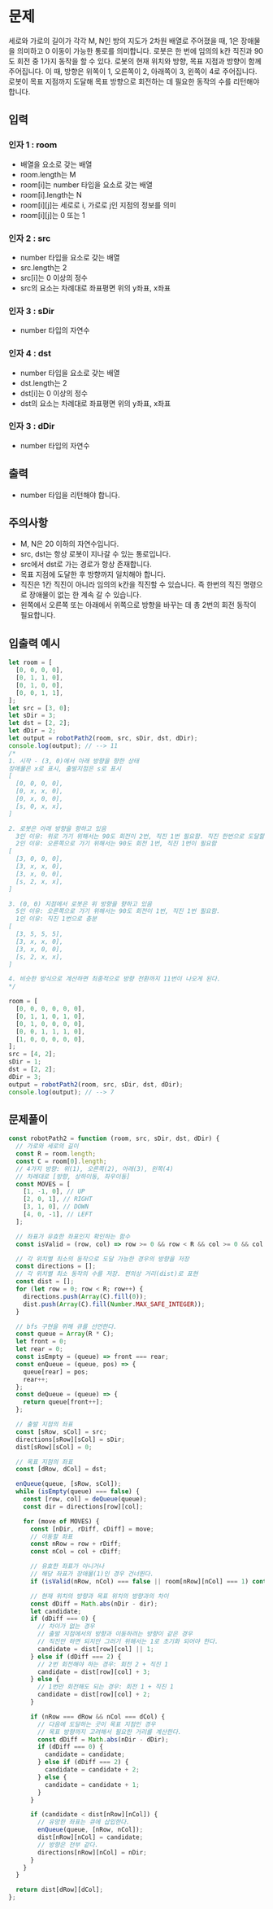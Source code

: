 # 문제
세로와 가로의 길이가 각각 M, N인 방의 지도가 2차원 배열로 주어졌을 때, 1은 장애물을 의미하고 0 이동이 가능한 통로를 의미합니다. 로봇은 한 번에 임의의 k칸 직진과 90도 회전 중 1가지 동작을 할 수 있다. 로봇의 현재 위치와 방향, 목표 지점과 방향이 함께 주어집니다. 이 때, 방향은 위쪽이 1, 오른쪽이 2, 아래쪽이 3, 왼쪽이 4로 주어집니다. 로봇이 목표 지점까지 도달해 목표 방향으로 회전하는 데 필요한 동작의 수를 리턴해야 합니다.

## 입력
### 인자 1 : room
* 배열을 요소로 갖는 배열
* room.length는 M
* room[i]는 number 타입을 요소로 갖는 배열
* room[i].length는 N
* room[i][j]는 세로로 i, 가로로 j인 지점의 정보를 의미
* room[i][j]는 0 또는 1

### 인자 2 : src
* number 타입을 요소로 갖는 배열
* src.length는 2
* src[i]는 0 이상의 정수
* src의 요소는 차례대로 좌표평면 위의 y좌표, x좌표

### 인자 3 : sDir
* number 타입의 자연수

### 인자 4 : dst
* number 타입을 요소로 갖는 배열
* dst.length는 2
* dst[i]는 0 이상의 정수
* dst의 요소는 차례대로 좌표평면 위의 y좌표, x좌표

### 인자 3 : dDir
* number 타입의 자연수

## 출력
* number 타입을 리턴해야 합니다.

## 주의사항
* M, N은 20 이하의 자연수입니다.
* src, dst는 항상 로봇이 지나갈 수 있는 통로입니다.
* src에서 dst로 가는 경로가 항상 존재합니다.
* 목표 지점에 도달한 후 방향까지 일치해야 합니다.
* 직진은 1칸 직진이 아니라 임의의 k칸을 직진할 수 있습니다. 즉 한번의 직진 명령으로 장애물이 없는 한 계속 갈 수 있습니다.
* 왼쪽에서 오른쪽 또는 아래에서 위쪽으로 방향을 바꾸는 데 총 2번의 회전 동작이 필요합니다.

## 입출력 예시
```javascript
let room = [
  [0, 0, 0, 0],
  [0, 1, 1, 0],
  [0, 1, 0, 0],
  [0, 0, 1, 1],
];
let src = [3, 0];
let sDir = 3;
let dst = [2, 2];
let dDir = 2;
let output = robotPath2(room, src, sDir, dst, dDir);
console.log(output); // --> 11
/*
1. 시작 - (3, 0)에서 아래 방향을 향한 상태
장애물은 x로 표시, 출발지점은 s로 표시
[
  [0, 0, 0, 0],
  [0, x, x, 0],
  [0, x, 0, 0],
  [s, 0, x, x],
] 

2. 로봇은 아래 방향을 향하고 있음 
  3인 이유: 위로 가기 위해서는 90도 회전이 2번, 직진 1번 필요함. 직진 한번으로 도달할 수 있는 모든 칸을 표기. 
  2인 이유: 오른쪽으로 가기 위해서는 90도 회전 1번, 직진 1번이 필요함
[
  [3, 0, 0, 0],
  [3, x, x, 0],
  [3, x, 0, 0],
  [s, 2, x, x],
] 

3. (0, 0) 지점에서 로봇은 위 방향을 향하고 있음 
  5인 이유: 오른쪽으로 가기 위해서는 90도 회전이 1번, 직진 1번 필요함.
  1인 이유: 직진 1번으로 충분
[
  [3, 5, 5, 5],
  [3, x, x, 0],
  [3, x, 0, 0],
  [s, 2, x, x],
] 

4. 비슷한 방식으로 계산하면 최종적으로 방향 전환까지 11번이 나오게 된다.
*/

room = [
  [0, 0, 0, 0, 0, 0],
  [0, 1, 1, 0, 1, 0],
  [0, 1, 0, 0, 0, 0],
  [0, 0, 1, 1, 1, 0],
  [1, 0, 0, 0, 0, 0],
];
src = [4, 2];
sDir = 1;
dst = [2, 2];
dDir = 3;
output = robotPath2(room, src, sDir, dst, dDir);
console.log(output); // --> 7
```

## 문제풀이
```javascript
const robotPath2 = function (room, src, sDir, dst, dDir) {
  // 가로와 세로의 길이
  const R = room.length;
  const C = room[0].length;
  // 4가지 방향: 위(1), 오른쪽(2), 아래(3), 왼쪽(4)
  // 차례대로 [방향, 상하이동, 좌우이동]
  const MOVES = [
    [1, -1, 0], // UP
    [2, 0, 1], // RIGHT
    [3, 1, 0], // DOWN
    [4, 0, -1], // LEFT
  ];

  // 좌표가 유효한 좌표인지 확인하는 함수
  const isValid = (row, col) => row >= 0 && row < R && col >= 0 && col < C;

  // 각 위치별 최소의 동작으로 도달 가능한 경우의 방향을 저장
  const directions = [];
  // 각 위치별 최소 동작의 수를 저장. 편의상 거리(dist)로 표현
  const dist = [];
  for (let row = 0; row < R; row++) {
    directions.push(Array(C).fill(0));
    dist.push(Array(C).fill(Number.MAX_SAFE_INTEGER));
  }

  // bfs 구현을 위해 큐를 선언한다.
  const queue = Array(R * C);
  let front = 0;
  let rear = 0;
  const isEmpty = (queue) => front === rear;
  const enQueue = (queue, pos) => {
    queue[rear] = pos;
    rear++;
  };
  const deQueue = (queue) => {
    return queue[front++];
  };

  // 출발 지점의 좌표
  const [sRow, sCol] = src;
  directions[sRow][sCol] = sDir;
  dist[sRow][sCol] = 0;

  // 목표 지점의 좌표
  const [dRow, dCol] = dst;

  enQueue(queue, [sRow, sCol]);
  while (isEmpty(queue) === false) {
    const [row, col] = deQueue(queue);
    const dir = directions[row][col];

    for (move of MOVES) {
      const [nDir, rDiff, cDiff] = move;
      // 이동할 좌표
      const nRow = row + rDiff;
      const nCol = col + cDiff;

      // 유효한 좌표가 아니거나
      // 해당 좌표가 장애물(1)인 경우 건너뛴다.
      if (isValid(nRow, nCol) === false || room[nRow][nCol] === 1) continue;

      // 현재 위치의 방향과 목표 위치의 방향과의 차이
      const dDiff = Math.abs(nDir - dir);
      let candidate;
      if (dDiff === 0) {
        // 차이가 없는 경우
        // 출발 지점에서의 방향과 이동하려는 방향이 같은 경우
        // 직진만 하면 되지만 그러기 위해서는 1로 초기화 되어야 한다.
        candidate = dist[row][col] || 1;
      } else if (dDiff === 2) {
        // 2번 회전해야 하는 경우: 회전 2 + 직진 1
        candidate = dist[row][col] + 3;
      } else {
        // 1번만 회전해도 되는 경우: 회전 1 + 직진 1
        candidate = dist[row][col] + 2;
      }

      if (nRow === dRow && nCol === dCol) {
        // 다음에 도달하는 곳이 목표 지점인 경우
        // 목표 방향까지 고려해서 필요한 거리를 계산한다.
        const dDiff = Math.abs(nDir - dDir);
        if (dDiff === 0) {
          candidate = candidate;
        } else if (dDiff === 2) {
          candidate = candidate + 2;
        } else {
          candidate = candidate + 1;
        }
      }

      if (candidate < dist[nRow][nCol]) {
        // 유망한 좌표는 큐에 삽입한다.
        enQueue(queue, [nRow, nCol]);
        dist[nRow][nCol] = candidate;
        // 방향은 전부 같다.
        directions[nRow][nCol] = nDir;
      }
    }
  }

  return dist[dRow][dCol];
};


```
